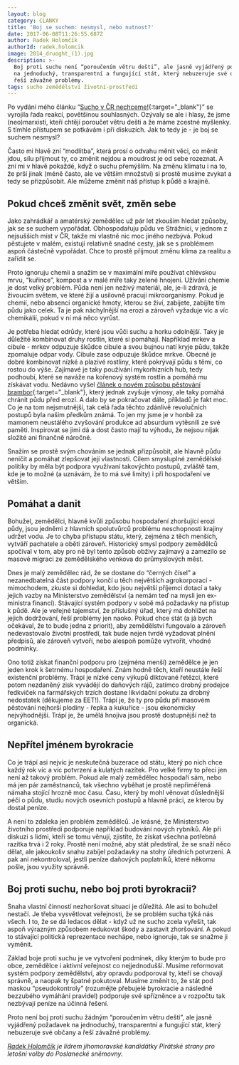 ```yaml
---
layout: blog
category: CLANKY
title: 'Boj se suchem: nesmysl, nebo nutnost?'
date: 2017-06-08T11:26:55.687Z
author: Radek Holomčík
authorId: radek.holomcik
image: 2014_druoght_(1).jpg
description: >-
  Boj proti suchu není “poroučením větru dešti”, ale jasně vyjádřený požadavek
  na jednoduchý, transparentní a fungující stát, který nebuzeruje své občany a
  řeší závažné problémy.
tags: sucho zemědělství životní-prostředí
---
```

Po vydání mého článku “[Sucho v ČR nechceme!](/aktuality/sucho-v-r-nechceme.html){:target="_blank"}” se vyrojila řada reakcí, povětšinou souhlasných. Ozývaly se ale i hlasy, že jsme (neo)marxisti, kteří chtějí poroučet větru dešti a že máme zcestné myšlenky. S tímhle přístupem se potkávám i při diskuzích.  Jak to tedy je - je boj se suchem nesmysl?

Často mi hlavě zní “modlitba”, která prosí o odvahu měnit věci, co měnit jdou, sílu přijmout ty, co změnit nejdou a moudrost je od sebe rozeznat. A zní mi v hlavě pokaždé, když o suchu přemýšlím. Na změnu klimatu i na to, že prší jinak (méně často, ale ve větším množství) si prostě musíme zvykat a tedy se přizpůsobit. Ale můžeme změnit náš přístup k půdě a krajině.

## Pokud chceš změnit svět, změn sebe

Jako zahrádkář a amatérský zemědělec už pár let zkouším hledat způsoby, jak se se suchem vypořádat. Obhospodařuju půdu ve Strážnici, v jednom z nejsušších míst v ČR, takže mi vlastně nic moc jiného nezbývá. Pokud pěstujete v malém, existují relativně snadné cesty, jak se s problémem aspoň částečně vypořádat. Chce to prostě přijmout změnu klima za realitu a zařídit se.

Proto ignoruju chemii a snažím se v maximální míře používat chlévskou mrvu, “kuřince”, kompost a v malé míře taky zelené hnojení. Užívání chemie je dost velký problém. Půda není jen neživý materiál, ale, je-li zdravá, je živoucím světem, ve které žijí a usilovně pracují mikroorganismy. Pokud je chemií, nebo absencí organické hmoty, kterou se živí, zabijete, zabíjíte tím půdu jako celek. Ta je pak náchylnější na erozi a zároveň vyžaduje víc a víc chemikálií, pokud v ní má něco vyrůst.

Je potřeba hledat odrůdy, které jsou vůči suchu a horku odolnější. Taky je důležité kombinovat druhy rostlin, které si pomáhají. Například mrkev a cibule - mrkev odpuzuje škůdce cibule a svou bujnou natí kryje půdu, takže zpomaluje odpar vody. Cibule zase odpuzuje škůdce mrkve. Obecně je dobré kombinovat nízké a plazivé rostliny, které pokrývají půdu s těmi, co rostou do výše. Zajímavé je taky používání mykorhizních hub, tedy podhoubí, které se naváže na kořenový systém rostlin a pomáhá mu získávat vodu. Nedávno vyšel [článek o novém způsobu pěstování brambor](http://havlickobrodsky.denik.cz/zpravy_region/novy-zpusob-sazeni-brambor-by-mel-zabranit-erozim-pudy-20170523.html){:target="_blank"}, který jednak zvyšuje výnosy, ale taky pomáhá chránit půdu před erozí. A dalo by se pokračovat dále, příkladů je fakt moc. Co je na tom nejsmutnější, tak celá řada těchto zdánlivě revolučních postupů byla našim předkům známá. To jen my jsme je v honbě za mamonem neustálého zvyšování produkce ad absurdum vytěsnili ze své paměti. Inspirovat se jimi dá a dost často mají tu výhodu, že nejsou nijak složité ani  finančně náročné.

Snažím se prostě svým chováním se jednak přizpůsobit, ale hlavně půdu neničit a pomáhat zlepšovat její vlastnosti. Cílem smysluplné zemědělské politiky by měla být podpora využívaní takovýchto postupů, zvláště tam, kde je to možné (a uznávám, že to má své limity) i při hospodaření ve větším.

## Pomáhat a danit

Bohužel, zemědělci, hlavně kvůli způsobu hospodaření zhoršující erozi půdy, jsou jedněmi z hlavních spolutvůrců problému neschopnosti krajiny udržet vodu. Je to chyba přístupu státu, který, zejména z těch menších, vytváří pachatele a oběti zároveň. Historický smysl podpory zemědělců spočíval v tom, aby pro ně byl tento způsob obživy zajímavý a zamezilo se masové migraci ze zemědělského venkova do průmyslových měst.

Dnes je malý zemědělec rád, že se dostane do “černých čísel” a nezanedbatelná část podpory končí u těch největších agrokorporací - mimochodem, zkuste si dohledat, kdo jsou největší příjemci dotací a taky jejich vazby na Ministerstvo zemědělství (a nemám teď na mysli jen ex-ministra financí). Stávající systém podpory v sobě má požadavky na přístup k půdě. Ale je veřejné tajemství, že příslušný úřad, který má dohlížet na jejich dodržování, řeší problémy jen naoko. Pokud chce stát (a já bych očekával, že to bude jedna z priorit), aby zemědělství fungovalo a zároveň nedevastovalo životní prostředí, tak bude nejen tvrdě vyžadovat plnění předpisů, ale zároveň vytvoří, nebo alespoň pomůže vytvořit, vhodné podmínky.

Ono totiž získat finanční podporu pro (zejména menší) zemědělce je jen jeden krok k šetrnému hospodaření. Znám hodně těch, kteří neustále řeší existenční problémy. Trápí je nízké ceny výkupů diktované řetězci, které potom nezdaněný zisk vyvádějí do daňových rájů, zatímco drobný prodejce ředkviček na farmářských trzích dostane likvidační pokutu za drobný nedostatek (děkujeme za EET!). Trápí je, že ty pro půdu při masovém pěstování nejhorší plodiny - řepka a kukuřice - jsou ekonomicky nejvýhodnější. Trápí je, že umělá hnojiva jsou prostě dostupnější než ta organická.

## Nepřítel jménem byrokracie

Co je trápí asi nejvíc je neskutečná buzerace od státu, který po nich chce každý rok víc a víc potvrzení a kulatých razítek. Pro velké firmy to přeci jen není až takový problém. Pokud ale malý zemědělec hospodaří sám, nebo má jen pár zaměstnanců, tak všechno vyběhat je prostě nepřiměřená námaha stojící hrozně moc času. Času, který by mohl věnovat důslednější péči o půdu, studiu nových osevních postupů a hlavně práci, ze kterou by dostal peníze.

A není to zdaleka jen problém zemědělců. Je krásné, že Ministerstvo životního prostředí podporuje například budování nových rybníků. Ale při diskuzi s lidmi, kteří se tomu věnují, zjistíte, že získat všechna potřebná razítka trvá i 2 roky. Prostě není možné, aby stát předstíral, že se snaží něco dělat, ale jakoukoliv snahu zabíjel požadavky na stohy úředních potvrzení. A pak ani nekontroloval, jestli peníze daňových poplatníků, které někomu pošle, jsou využity správně.

## Boj proti suchu, nebo boj proti byrokracii?

Snaha vlastní činností nezhoršovat situaci je důležitá. Ale asi to bohužel nestačí. Je třeba vysvětlovat veřejnosti, že se problém sucha týká nás všech. I to, že se dá ledacos dělat - když už ne sucho zcela vyřešit, tak aspoň výrazným způsobem redukovat škody a zastavit zhoršování. A pokud to stávající politická reprezentace nechápe, nebo ignoruje, tak se snažme ji vyměnit.

Základ boje proti suchu je ve vytvoření podmínek, díky kterým to bude pro obce, zemědělce i aktivní veřejnost co nejjednodušší. Musíme reformovat systém podpory zemědělství, aby opravdu podporoval ty, kteří se chovají správně, a naopak ty špatné pokutoval. Musíme změnit to, že stát pod maskou “pseudokontroly” (rozumějte přebujelé byrokracie a následně bezzubého vymáhání pravidel) podporuje své spřízněnce a v rozpočtu tak nezbývají peníze na účinná řešení.

Proto není boj proti suchu žádným “poroučením větru dešti”, ale jasně vyjádřený požadavek na jednoduchý, transparentní a fungující stát, který nebuzeruje své občany a řeší závažné problémy.

*[Radek Holomčík](https://jihomoravsky.pirati.cz/lide/radek-holomcik/) je lídrem jihomoravské kandidátky Pirátské strany pro letošní volby do Poslanecké sněmovny.*
